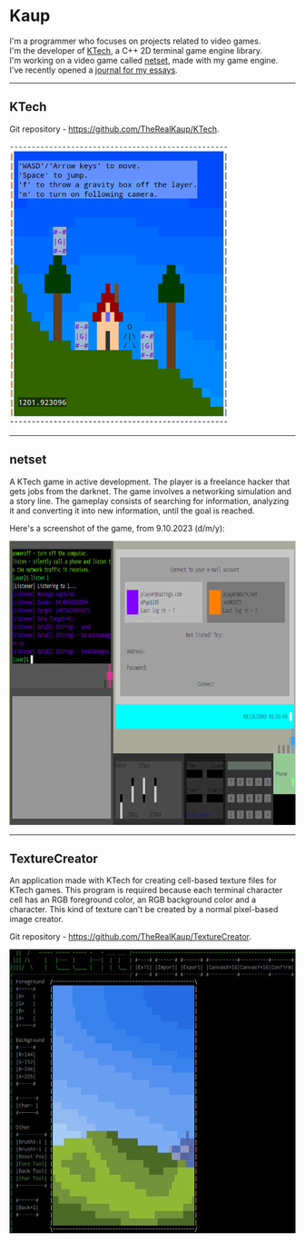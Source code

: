 # Kaup

I'm a programmer who focuses on projects related to video games.\
I'm the developer of [KTech](#ktech), a C++ 2D terminal game engine library.\
I'm working on a video game called [netset](#netset), made with my game engine.\
I've recently opened a [journal for my essays](https://github.com/TheRealKaup/Journal).

---

## KTech

Git repository - https://github.com/TheRealKaup/KTech.

<img src="simpleplatform1_10-12-23.png" alt="KTech simple platform game" height="500"/>

---

## netset

A KTech game in active development. The player is a freelance hacker that gets jobs from the darknet. The game involves a networking simulation and a story line. The gameplay consists of searching for information, analyzing it and converting it into new information, until the goal is reached.

Here's a screenshot of the game, from 9.10.2023 (d/m/y):

<img src="netset-9.10.2023.png" alt="netset screenshot from 9.10.2023" height="500"/>

---

## TextureCreator

An application made with KTech for creating cell-based texture files for KTech games. This program is required because each terminal character cell has an RGB foreground color, an RGB background color and a character. This kind of texture can't be created by a normal pixel-based image creator.

Git repository - https://github.com/TheRealKaup/TextureCreator.

<img src="texturecreatorscreenshot.png" alt="TextureCreator Screenshot" height="500"/>
